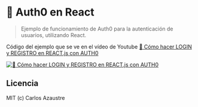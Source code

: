 # 🔐 Auth0 en React

> Ejemplo de funcionamiento de Auth0 para la autenticación de usuarios, utilizando React.

Código del ejemplo que se ve en el vídeo de Youtube [🔐 Cómo hacer LOGIN y REGISTRO en REACT.js con AUTH0](https://www.youtube.com/watch?v=sTJaHQINpTc)

[![🔐 Cómo hacer LOGIN y REGISTRO en REACT.js con AUTH0](https://user-images.githubusercontent.com/650752/123842121-b7b92380-d910-11eb-9991-997b28513bf5.png)](https://www.youtube.com/watch?v=sTJaHQINpTc)


## Licencia

MIT (c) Carlos Azaustre
